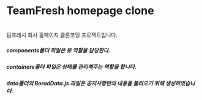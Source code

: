 # TeamFresh homepage clone
<br/>
팀프레시 회사 홈페이지 클론코딩 프로젝트입니다.

##### components폴더 파일은 뷰 역할을 담당한다.
##### containers폴더 파일은 상태를 관리해주는 역할을 합니다.
##### data폴더의 BoradData.js 파일은 공지사항란의 내용을 불러오기 위해 생성하였습니다.

